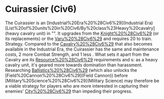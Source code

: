 # Cuirassier (Civ6)

The Cuirassier is an [Industrial%20Era%20%28Civ6%29](Industrial Era) [List%20of%20units%20in%20Civ6/By%20class%23Heavy%20cavalry](heavy cavalry unit) in "". It upgrades from the [Knight%20%28Civ6%29](Knight) (or its replacements) or the [Varu%20%28Civ6%29](Varu) and requires 20 to train.
Strategy.
Compared to the [Cavalry%20%28Civ6%29](Cavalry) that also becomes available in the Industrial Era, the Cuirassier has the same and maintenance costs, 2 more Combat Strength, and 1 less . What sets it apart from the Cavalry are its [Resource%20%28Civ6%29](resource) requirements and s: as a heavy cavalry unit, it's geared more towards domination than harassment. Researching [Ballistics%20%28Civ6%29](Ballistics) (which also unlocks the [Field%20Cannon%20%28Civ6%29](Field Cannon)) before [Military%20Science%20%28Civ6%29](Military Science) may therefore be a viable strategy for players who are more interested in capturing their enemies' [City%20%28Civ6%29](cities) than impeding their progress.